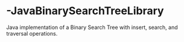 # -JavaBinarySearchTreeLibrary
Java implementation of a Binary Search Tree with insert, search, and traversal operations.
